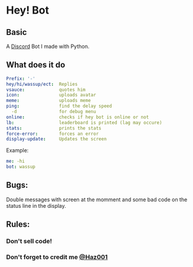 # Hey! Bot
## Basic
A [Discord](http://discord.gg) Bot I made with Python.<br/>

## What does it do
```yml
Prefix: '-'
hey/hi/wassup/ect:  Replies
vsauce:             quotes him
icon:               uploads avatar
meme:               uploads meme
ping:               find the delay speed
  -d                for debug menu
online:             checks if hey bot is online or not
lb:                 leaderboard is printed (lag may occure)
stats:              prints the stats
force-error:        forces an error
display-update:     Updates the screen
```
Example:
```yml
me: -hi
bot: wassup
```
## Bugs:
Double messages with screen at the momment and some bad code on the status line in the display.

## Rules:
### Don't sell code!
### Don't forget to credit me [@Haz001](https://github.com/Haz001)
